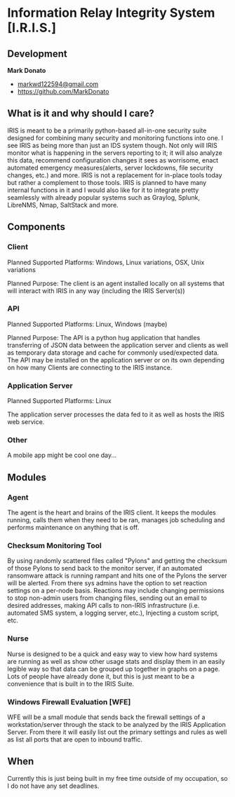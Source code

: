 # Information Relay Integrity System [I.R.I.S.]

## Development
**Mark Donato**
* markwd122594@gmail.com
* https://github.com/MarkDonato

## What is it and why should I care?
IRIS is meant to be a primarily python-based all-in-one security suite designed for combining many security and monitoring functions into one. I see IRIS as being more than just an IDS system though. Not only will IRIS monitor what is happening in the servers reporting to it; it will also analyze this data, recommend configuration changes it sees as worrisome, enact automated emergency measures(alerts, server lockdowns, file security changes, etc.) and more. IRIS is not a replacement for in-place tools today but rather a complement to those tools. IRIS is planned to have many internal functions in it and I would also like for it to integrate pretty seamlessly with already popular systems such as Graylog, Splunk, LibreNMS, Nmap, SaltStack and more.

## Components

### Client
Planned Supported Platforms: Windows, Linux variations, OSX, Unix variations

Planned Purpose: The client is an agent installed locally on all systems that will interact with IRIS in any way (including the IRIS Server(s))

### API
Planned Supported Platforms: Linux, Windows (maybe)

Planned Purpose: The API is a python hug application that handles transferring of JSON data between the application server and clients as well as temporary data storage and cache for commonly used/expected data. The API may be installed on the application server or on its own depending on how many Clients are connecting to the IRIS instance.

### Application Server
Planned Supported Platforms: Linux

The application server processes the data fed to it as well as hosts the IRIS web service.

### Other
A mobile app might be cool one day...

## Modules

### Agent
The agent is the heart and brains of the IRIS client. It keeps the modules running, calls them when they need to be ran, manages job scheduling and performs maintenance on anything that is off.

### Checksum Monitoring Tool
By using randomly scattered files called "Pylons" and getting the checksum of those Pylons to send back to the monitor server, if an automated ransomware attack is running rampant and hits one of the Pylons the server will be alerted. From there sys admins have the option to set reaction settings on a per-node basis. Reactions may include changing permissions to stop non-admin users from changing files, sending out an email to desired addresses, making API calls to non-IRIS infrastructure (i.e. automated SMS system, a logging server, etc.), Injecting a custom script, etc.

### Nurse
Nurse is designed to be a quick and easy way to view how hard systems are running as well as show other usage stats and display them in an easily legible way so that data can be grouped up together in graphs on a page. Lots of people have already done it, but this is just meant to be a convenience that is built in to the IRIS Suite.

### Windows Firewall Evaluation [WFE]
WFE will be a small module that sends back the firewall settings of a workstation/server through the stack to be analyzed by the IRIS Application Server. From there it will easily list out the primary settings and rules as well as list all ports that are open to inbound traffic.

## When
Currently this is just being built in my free time outside of my occupation, so I do not have any set deadlines.
